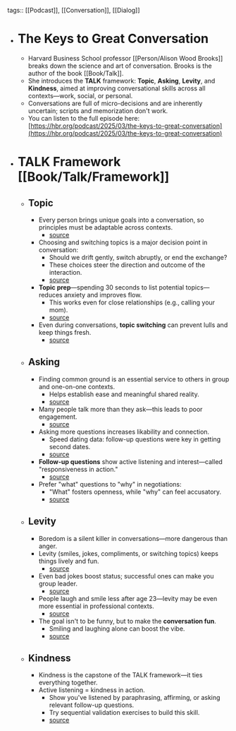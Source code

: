 tags:: [[Podcast]], [[Conversation]], [[Dialog]]

- # The Keys to Great Conversation
	- Harvard Business School professor [[Person/Alison Wood Brooks]] breaks down the science and art of conversation. Brooks is the author of the book [[Book/Talk]].
	- She introduces the **TALK** framework: **Topic**, **Asking**, **Levity**, and **Kindness**, aimed at improving conversational skills across all contexts—work, social, or personal.
	- Conversations are full of micro-decisions and are inherently uncertain; scripts and memorization don't work.
	- You can listen to the full episode here: [https://hbr.org/podcast/2025/03/the-keys-to-great-conversation](https://hbr.org/podcast/2025/03/the-keys-to-great-conversation)
- # TALK Framework [[Book/Talk/Framework]]
	- ## Topic
		- Every person brings unique goals into a conversation, so principles must be adaptable across contexts.
			- [source](https://share.snipd.com/snip/0b7edecb-cb65-4311-ab69-13c3f48358ee)
		- Choosing and switching topics is a major decision point in conversation:
			- Should we drift gently, switch abruptly, or end the exchange?
			- These choices steer the direction and outcome of the interaction.
			- [source](https://share.snipd.com/snip/1471a859-3ee1-4873-af7b-0b967946d0e5)
		- **Topic prep**—spending 30 seconds to list potential topics—reduces anxiety and improves flow.
			- This works even for close relationships (e.g., calling your mom).
			- [source](https://share.snipd.com/snip/af0bbfc8-803f-4315-8309-132aee691ddd)
		- Even during conversations, **topic switching** can prevent lulls and keep things fresh.
			- [source](https://share.snipd.com/snip/c2d3b0ab-be46-407f-a34a-1092a2f8f94a)
	- ## Asking
		- Finding common ground is an essential service to others in group and one-on-one contexts.
			- Helps establish ease and meaningful shared reality.
			- [source](https://share.snipd.com/snip/325a2eca-8e9a-473f-ad29-4159fe16b107)
		- Many people talk more than they ask—this leads to poor engagement.
			- [source](https://share.snipd.com/snip/b0afdd7c-7f95-4437-ade5-70422bb75874)
		- Asking more questions increases likability and connection.
			- Speed dating data: follow-up questions were key in getting second dates.
			- [source](https://share.snipd.com/snip/125b8e20-f226-47e3-88f9-5dd7c5f8d490)
		- **Follow-up questions** show active listening and interest—called "responsiveness in action."
			- [source](https://share.snipd.com/snip/ef1bf700-c2fb-4bba-979e-a8a47fda314d)
		- Prefer "what" questions to "why" in negotiations:
			- "What" fosters openness, while "why" can feel accusatory.
			- [source](https://share.snipd.com/snip/fdea810d-0b23-4d36-828f-0e882282e1d7)
	- ## Levity
		- Boredom is a silent killer in conversations—more dangerous than anger.
		- Levity (smiles, jokes, compliments, or switching topics) keeps things lively and fun.
			- [source](https://share.snipd.com/snip/80ee5595-deff-46b0-a591-02866d829388)
		- Even bad jokes boost status; successful ones can make you group leader.
			- [source](https://share.snipd.com/snip/5a52b3f9-9a49-43a2-82b3-7dc62eda14c9)
		- People laugh and smile less after age 23—levity may be even more essential in professional contexts.
			- [source](https://share.snipd.com/snip/34ce629a-9d40-4319-92a6-58464b0a15f0)
		- The goal isn't to be funny, but to make the **conversation fun**.
			- Smiling and laughing alone can boost the vibe.
			- [source](https://share.snipd.com/snip/1b5932bb-9730-4a16-8e7d-b7357c21fd5d)
	- ## Kindness
		- Kindness is the capstone of the TALK framework—it ties everything together.
		- Active listening = kindness in action.
			- Show you've listened by paraphrasing, affirming, or asking relevant follow-up questions.
			- Try sequential validation exercises to build this skill.
			- [source](https://share.snipd.com/snip/758cf140-ceaf-48f2-b204-79dc45322a20)